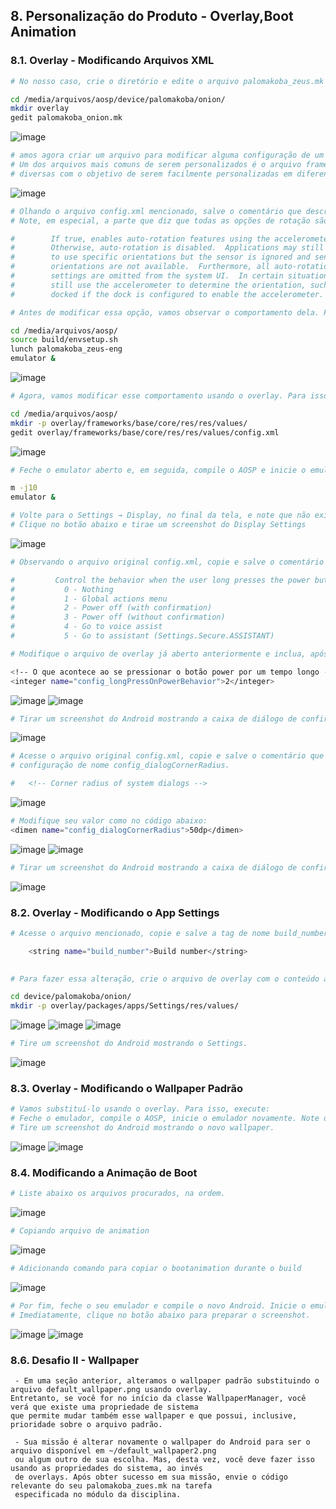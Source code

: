 ## 8. Personalização do Produto - Overlay,Boot Animation

### 8.1. Overlay - Modificando Arquivos XML

```bash
# No nosso caso, crie o diretório e edite o arquivo palomakoba_zeus.mk e adicione o código abaixo no final do arquivo:

cd /media/arquivos/aosp/device/palomakoba/onion/
mkdir overlay
gedit palomakoba_onion.mk
```
![image](https://user-images.githubusercontent.com/19675356/227388479-4325422b-08ae-445f-a059-3d13314449eb.png)

```bash
# amos agora criar um arquivo para modificar alguma configuração de um XML existente no AOSP. 
# Um dos arquivos mais comuns de serem personalizados é o arquivo frameworks/base/core/res/res/values/config.xml. Este arquivo possui configurações 
# diversas com o objetivo de serem facilmente personalizadas em diferentes produtos e hardwares através deste recurso de overlay.
```
![image](https://user-images.githubusercontent.com/19675356/227388999-56ac4a45-e853-48d8-bc7d-59cfdd5216bd.png)


```bash
# Olhando o arquivo config.xml mencionado, salve o comentário que descreve a configuração de nome config_supportAutoRotation. 
# Note, em especial, a parte que diz que todas as opções de rotação são removidas das configurações (settings).

#        If true, enables auto-rotation features using the accelerometer.
#        Otherwise, auto-rotation is disabled.  Applications may still request
#        to use specific orientations but the sensor is ignored and sensor-based
#        orientations are not available.  Furthermore, all auto-rotation related
#        settings are omitted from the system UI.  In certain situations we may
#        still use the accelerometer to determine the orientation, such as when
#        docked if the dock is configured to enable the accelerometer.

```

```bash
# Antes de modificar essa opção, vamos observar o comportamento dela. Para isso, inicie o seu emulador, caso não esteja aberto:

cd /media/arquivos/aosp/
source build/envsetup.sh
lunch palomakoba_zeus-eng
emulator &
```
![image](https://user-images.githubusercontent.com/19675356/227389466-57a60059-63d4-460c-bb19-d16e580f87b1.png)

```bash
# Agora, vamos modificar esse comportamento usando o overlay. Para isso, crie o  caminho completo do arquivo de overlay e edite-o:

cd /media/arquivos/aosp/
mkdir -p overlay/frameworks/base/core/res/res/values/
gedit overlay/frameworks/base/core/res/res/values/config.xml
```
![image](https://user-images.githubusercontent.com/19675356/227390143-95b71a50-9fe8-4a07-b24f-1cbfbda05f7e.png)

```bash
# Feche o emulator aberto e, em seguida, compile o AOSP e inicie o emulator novamente:

m -j10
emulator &

# Volte para o Settings → Display, no final da tela, e note que não existe mais a opção "Auto-rotate screen". 
# Clique no botão abaixo e tirae um screenshot do Display Settings
```
![image](https://user-images.githubusercontent.com/19675356/227391765-697f122a-1799-49b5-8f4a-d4ee818b1b7a.png)

```bash
# Observando o arquivo original config.xml, copie e salve o comentário que descreve a configuração de nome config_longPressOnPowerBehavior.

#         Control the behavior when the user long presses the power button.
#           0 - Nothing
#           1 - Global actions menu
#           2 - Power off (with confirmation)
#           3 - Power off (without confirmation)
#           4 - Go to voice assist
#           5 - Go to assistant (Settings.Secure.ASSISTANT)
```

```bash
# Modifique o arquivo de overlay já aberto anteriormente e inclua, após a linha do config_supportAutoRotation, o código abaixo:

<!-- O que acontece ao se pressionar o botão power por um tempo longo -->
<integer name="config_longPressOnPowerBehavior">2</integer>
```
![image](https://user-images.githubusercontent.com/19675356/227392639-6d9199d7-8ed2-4f4c-ad70-0fed90f88c03.png)
![image](https://user-images.githubusercontent.com/19675356/227393460-3797ba6f-d579-4bd9-bce1-f551906987a4.png)

```bash
# Tirar um screenshot do Android mostrando a caixa de diálogo de confirmação.
```
![image](https://user-images.githubusercontent.com/19675356/227393616-14343121-15fc-4049-9ea1-ad4e24bd135b.png)

```bash
# Acesse o arquivo original config.xml, copie e salve o comentário que descreve a 
# configuração de nome config_dialogCornerRadius.

#   <!-- Corner radius of system dialogs -->
```
![image](https://user-images.githubusercontent.com/19675356/227393924-faec4d89-a6d9-4ac8-abb3-6026226b5f5a.png)

```bash
# Modifique seu valor como no código abaixo:
<dimen name="config_dialogCornerRadius">50dp</dimen>
```
![image](https://user-images.githubusercontent.com/19675356/227394055-dde7fa2c-435d-4f6a-bf50-fdf3dd4fbc99.png)
![image](https://user-images.githubusercontent.com/19675356/227396886-26848fd9-3579-41ac-b528-fa5681aebc04.png)

```bash
# Tirar um screenshot do Android mostrando a caixa de diálogo de confirmação.
```
![image](https://user-images.githubusercontent.com/19675356/227397080-e99f2bc6-9711-426d-9b6d-120da1a5f666.png)
  
  
### 8.2. Overlay - Modificando o App Settings
```bash
# Acesse o arquivo mencionado, copie e salve a tag de nome build_number.

    <string name="build_number">Build number</string>
    
```

```bash
# Para fazer essa alteração, crie o arquivo de overlay com o conteúdo abaixo:

cd device/palomakoba/onion/
mkdir -p overlay/packages/apps/Settings/res/values/
```
![image](https://user-images.githubusercontent.com/19675356/227397525-83096a58-5312-4156-ba27-f6e2b86626ab.png)
![image](https://user-images.githubusercontent.com/19675356/227397653-fa4733e8-54a5-4763-ad4e-b6631a146e9e.png)
![image](https://user-images.githubusercontent.com/19675356/227399359-13043f6a-7b0a-4cbd-82a5-6cb5963c105d.png)

```bash
# Tire um screenshot do Android mostrando o Settings.
```
![image](https://user-images.githubusercontent.com/19675356/227399645-d8764cb2-4202-4d0a-8a73-6ebcfd217fbc.png)
  
  
### 8.3. Overlay - Modificando o Wallpaper Padrão
```bash
# Vamos substituí-lo usando o overlay. Para isso, execute:
# Feche o emulador, compile o AOSP, inicie o emulador novamente. Note o novo wallpaper. 
# Tire um screenshot do Android mostrando o novo wallpaper.

```
![image](https://user-images.githubusercontent.com/19675356/227403065-5b5fb13d-324c-48d9-9aac-300e00e7f4f2.png)
![image](https://user-images.githubusercontent.com/19675356/227403161-e4ec5818-0544-4789-8b54-77c3d391e3c8.png)
  
  
### 8.4. Modificando a Animação de Boot
```bash
# Liste abaixo os arquivos procurados, na ordem.
```
![image](https://user-images.githubusercontent.com/19675356/228384491-a4234148-b5a8-44ca-a98d-a04e910491c4.png)

```bash
# Copiando arquivo de animation
```
![image](https://user-images.githubusercontent.com/19675356/228385096-cb986828-29d4-4bac-aaa0-d5de7e4a33dd.png)

```bash
# Adicionando comando para copiar o bootanimation durante o build
```
![image](https://user-images.githubusercontent.com/19675356/228385447-65d9585b-97be-492a-a5f1-e8d8e5214197.png)

```bash
# Por fim, feche o seu emulador e compile o novo Android. Inicie o emulador. 
# Imediatamente, clique no botão abaixo para preparar o screenshot. 
```
![image](https://user-images.githubusercontent.com/19675356/228386719-f8aa165a-d872-4a1f-b5d1-40074e971517.png)
![image](https://user-images.githubusercontent.com/19675356/228386872-0101d66e-2b14-421b-9a7c-9741915a0674.png)
  
  
### 8.6. Desafio II - Wallpaper

```text
 - Em uma seção anterior, alteramos o wallpaper padrão substituindo o arquivo default_wallpaper.png usando overlay.
Entretanto, se você for no início da classe WallpaperManager, você verá que existe uma propriedade de sistema 
que permite mudar também esse wallpaper e que possui, inclusive, prioridade sobre o arquivo padrão.

 - Sua missão é alterar novamente o wallpaper do Android para ser o arquivo disponível em ~/default_wallpaper2.png 
 ou algum outro de sua escolha. Mas, desta vez, você deve fazer isso usando as propriedades do sistema, ao invés 
 de overlays. Após obter sucesso em sua missão, envie o código relevante do seu palomakoba_zues.mk na tarefa 
 especificada no módulo da disciplina.
```

```bash

```

```bash

```

```bash

```
